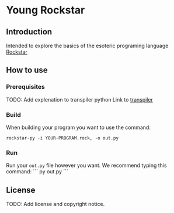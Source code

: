 # Young Rockstar

## Introduction 
Intended to explore the basics of the esoteric programing language [Rockstar](https://github.com/RockstarLang/rockstar)

## How to use

### Prerequisites

TODO: Add explenation to transpiler python
Link to [transpiler](https://github.com/yyyyyyyan/rockstar-py)

### Build

When building your program you want to use the command:
```
rockstar-py -i YOUR-PROGRAM.rock, -o out.py
```

### Run

Run your `out.py` file however you want. We recommend typing this command:
´´´
py out.py
´´´

## License

TODO: Add license and copyright notice. 
